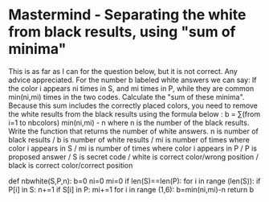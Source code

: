 
# Mastermind - Separating the white from black results, using "sum of minima"

This is as far as I can for the question below, but it is not correct. Any advice appreciated.
For the number b labeled white answers we can say:
If the color i appears ni times in S, and mi times in P, while they are common min(ni,mi) times in the two codes.
Calculate the "sum of these minima". Because this sum includes the correctly placed colors, you need to remove the white results from the black results using the formula below :
b = ∑(from i=1 to nbcolors) min(ni,mi) - n
where n is the number of the black results. Write the function that returns the number of white answers.
n is number of black results / b is number of white results /
mi is number of times where color i appears in S / mi is number of times where color i appears in P / P is proposed answer / S is secret code / white is correct color/wrong position / black is correct color/correct position

def nbwhite(S,P,n):
    b=0
    ni=0
    mi=0
    if len(S)==len(P):
        for i in range (len(S)):
            if P[i] in S:
                n+=1
            if S[i] in P:
                mi+=1
        for i in range (1,6):
            b=min(ni,mi)-n
        return b


        
